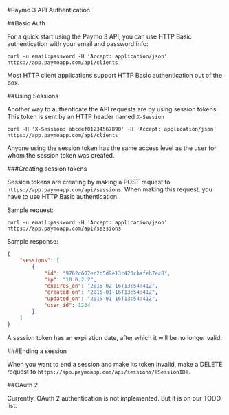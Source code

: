 #Paymo 3 API Authentication

##Basic Auth

For a quick start using the Paymo 3 API, you can use HTTP Basic authentication with your email and password info:

```shell
curl -u email:password -H 'Accept: application/json' https://app.paymoapp.com/api/clients
```

Most HTTP client applications support HTTP Basic authentication out of the box.

##Using Sessions

Another way to authenticate the API requests are by using session tokens. This token is sent by an HTTP header named `X-Session`

```shell
curl -H 'X-Session: abcdef01234567890' -H 'Accept: application/json' https://app.paymoapp.com/api/clients 
```

Anyone using the session token has the same access level as the user for whom the session token was created.

###Creating session tokens

Session tokens are creating by making a POST request to `https://app.paymoapp.com/api/sessions`. When making this request, you have to use HTTP Basic authentication.

Sample request:

```curl
curl -u email:password -H 'Accept: application/json' https://app.paymoapp.com/api/sessions
```

Sample response:
```json
{
    "sessions": [
        {
            "id": "9762c607ec2b5d9e13c423cbafeb7ec8",
            "ip": "10.0.2.2",
            "expires_on": "2015-02-16T13:54:41Z",
            "created_on": "2015-01-16T13:54:41Z",
            "updated_on": "2015-01-16T13:54:41Z",
            "user_id": 1234
        }
    ]
}
```

A session token has an expiration date, after which it will be no longer valid.

###Ending a session

When you want to end a session and make its token invalid, make a DELETE request to `https://app.paymoapp.com/api/sessions/[SessionID]`.

##OAuth 2

Currently, OAuth 2 authentication is not implemented. But it is on our TODO list.

